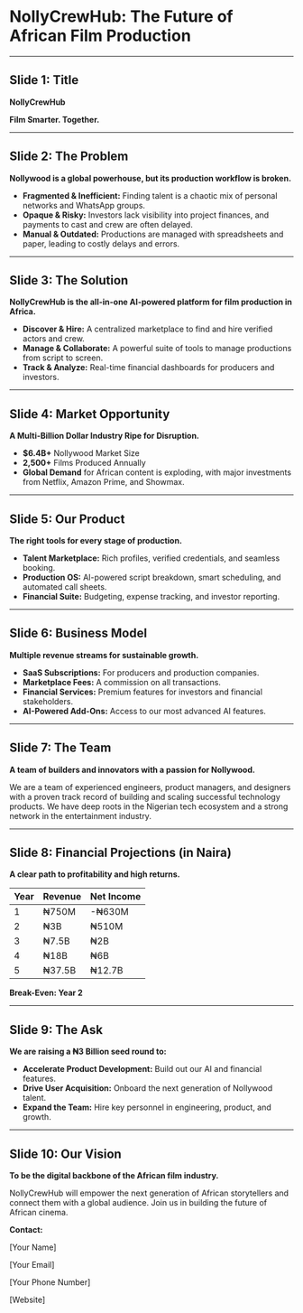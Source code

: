 # NollyCrewHub: The Future of African Film Production

---

## Slide 1: Title

**NollyCrewHub**

**Film Smarter. Together.**

---

## Slide 2: The Problem

**Nollywood is a global powerhouse, but its production workflow is broken.**

*   **Fragmented & Inefficient:** Finding talent is a chaotic mix of personal networks and WhatsApp groups.
*   **Opaque & Risky:** Investors lack visibility into project finances, and payments to cast and crew are often delayed.
*   **Manual & Outdated:** Productions are managed with spreadsheets and paper, leading to costly delays and errors.

---

## Slide 3: The Solution

**NollyCrewHub is the all-in-one AI-powered platform for film production in Africa.**

*   **Discover & Hire:** A centralized marketplace to find and hire verified actors and crew.
*   **Manage & Collaborate:** A powerful suite of tools to manage productions from script to screen.
*   **Track & Analyze:** Real-time financial dashboards for producers and investors.

---

## Slide 4: Market Opportunity

**A Multi-Billion Dollar Industry Ripe for Disruption.**

*   **$6.4B+** Nollywood Market Size
*   **2,500+** Films Produced Annually
*   **Global Demand** for African content is exploding, with major investments from Netflix, Amazon Prime, and Showmax.

---

## Slide 5: Our Product

**The right tools for every stage of production.**

*   **Talent Marketplace:** Rich profiles, verified credentials, and seamless booking.
*   **Production OS:** AI-powered script breakdown, smart scheduling, and automated call sheets.
*   **Financial Suite:** Budgeting, expense tracking, and investor reporting.

---

## Slide 6: Business Model

**Multiple revenue streams for sustainable growth.**

*   **SaaS Subscriptions:** For producers and production companies.
*   **Marketplace Fees:** A commission on all transactions.
*   **Financial Services:** Premium features for investors and financial stakeholders.
*   **AI-Powered Add-Ons:** Access to our most advanced AI features.

---

## Slide 7: The Team

**A team of builders and innovators with a passion for Nollywood.**

We are a team of experienced engineers, product managers, and designers with a proven track record of building and scaling successful technology products. We have deep roots in the Nigerian tech ecosystem and a strong network in the entertainment industry.

---

## Slide 8: Financial Projections (in Naira)

**A clear path to profitability and high returns.**

| Year | Revenue | Net Income |
|---|---|---|
| 1 | ₦750M | -₦630M |
| 2 | ₦3B | ₦510M |
| 3 | ₦7.5B | ₦2B |
| 4 | ₦18B | ₦6B |
| 5 | ₦37.5B | ₦12.7B |

**Break-Even: Year 2**

---

## Slide 9: The Ask

**We are raising a ₦3 Billion seed round to:**

*   **Accelerate Product Development:** Build out our AI and financial features.
*   **Drive User Acquisition:** Onboard the next generation of Nollywood talent.
*   **Expand the Team:** Hire key personnel in engineering, product, and growth.

---

## Slide 10: Our Vision

**To be the digital backbone of the African film industry.**

NollyCrewHub will empower the next generation of African storytellers and connect them with a global audience. Join us in building the future of African cinema.

**Contact:**

[Your Name]

[Your Email]

[Your Phone Number]

[Website]
